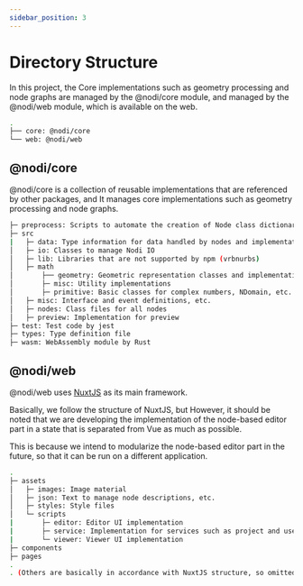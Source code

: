 ```yaml
---
sidebar_position: 3
---
```


# Directory Structure

In this project, the
Core implementations such as geometry processing and node graphs are managed by the @nodi/core module, and
managed by the @nodi/web module, which is available on the web.

```bash
.
├── core: @nodi/core
└── web: @nodi/web
```

## @nodi/core

@nodi/core is a collection of reusable implementations that are referenced by other packages, and
It manages core implementations such as geometry processing and node graphs.

```bash
├─ preprocess: Scripts to automate the creation of Node class dictionary objects, etc.
├─ src
|   ├─ data: Type information for data handled by nodes and implementation of DataTree
│   ├─ io: Classes to manage Nodi IO
│   ├─ lib: Libraries that are not supported by npm (vrbnurbs)
│   ├─ math
│       ├── geometry: Geometric representation classes and implementations of various geometric operations
│       ├─ misc: Utility implementations
│       ├─ primitive: Basic classes for complex numbers, NDomain, etc.　
│   ├─ misc: Interface and event definitions, etc.
│   ├─ nodes: Class files for all nodes
│   ├─ preview: Implementation for preview
├─ test: Test code by jest
├─ types: Type definition file
├─ wasm: WebAssembly module by Rust
````

## @nodi/web

@nodi/web uses [NuxtJS](https://nuxtjs.org/) as its main framework.

Basically, we follow the structure of NuxtJS, but
However, it should be noted that we are developing the implementation of the node-based editor part in a state that is separated from Vue as much as possible.

This is because we intend to modularize the node-based editor part in the future, so that it can be run on a different application.

```bash
.
├─ assets
│   ├─ images: Image material
│   ├─ json: Text to manage node descriptions, etc.
│   ├─ styles: Style files
│   └─ scripts
|       ├─ editor: Editor UI implementation
|       ├─ service: Implementation for services such as project and user management
|       └─ viewer: Viewer UI implementation
├─ components
├─ pages
.
. (Others are basically in accordance with NuxtJS structure, so omitted)
```
